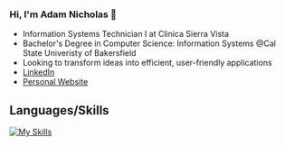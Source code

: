### Hi, I'm Adam Nicholas 👋

- Information Systems Technician I at Clinica Sierra Vista
- Bachelor's Degree in Computer Science: Information Systems @Cal State Univeristy of Bakersfield
- Looking to transform ideas into efficient, user-friendly applications
- [LinkedIn](https://www.linkedin.com/in/adamnicholas223/)
- [Personal Website](https://adamnicholas223.com)

## Languages/Skills
[![My Skills](https://skillicons.dev/icons?i=cpp,linux,js,html,css,php,py,androidstudio)](https://skillicons.dev)
